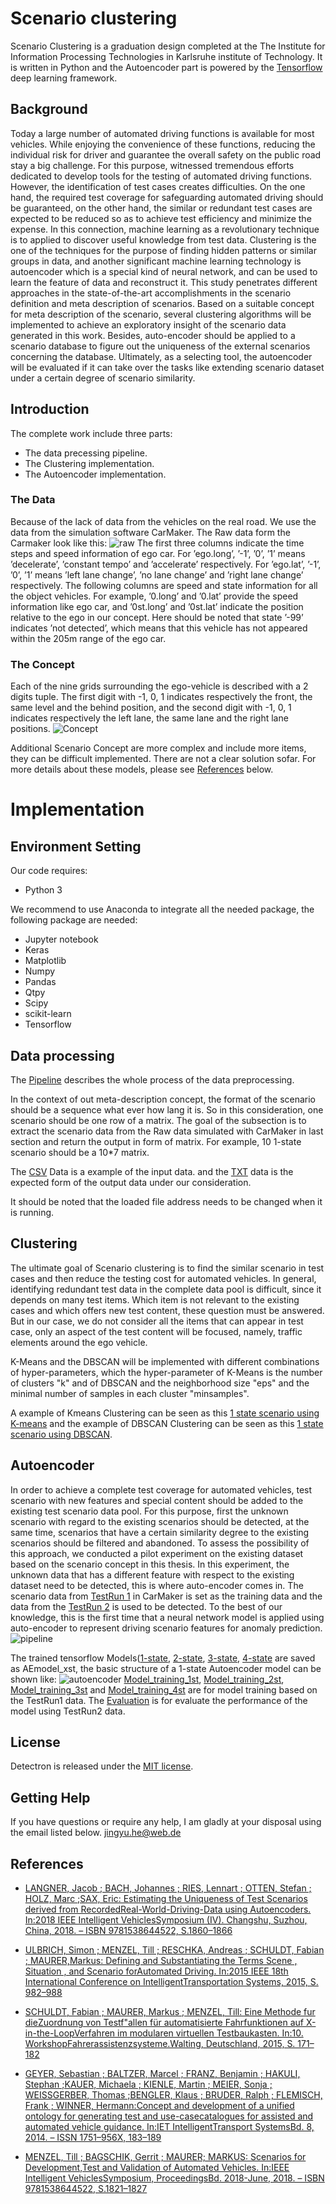 ﻿# Scenario clustering

Scenario Clustering is a graduation design completed at the The Institute for Information Processing Technologies in Karlsruhe institute of Technology. It is written in Python and the Autoencoder part is powered by the [Tensorflow](https://github.com/tensorflow/tensorflow) deep learning framework.

## Background

Today a large number of automated driving functions is available for most vehicles. While enjoying the convenience of these functions, reducing the individual risk for driver and guarantee the overall safety on the public road stay a big challenge. For this purpose, witnessed tremendous efforts dedicated to develop tools for the testing of automated driving functions. However, the identification of test cases creates difficulties. On the one hand, the required test coverage for safeguarding automated driving should be guaranteed, on
the other hand, the similar or redundant test cases are expected to be reduced so as to achieve test efficiency and minimize the expense.
In this connection, machine learning as a revolutionary technique is to applied to discover useful knowledge from test data. Clustering is the one of the techniques for the purpose of finding hidden patterns or similar groups in data, and another significant machine learning technology is autoencoder which is a special kind of neural network, and can be used to learn the feature of data and reconstruct it.
This study penetrates different approaches in the state-of-the-art accomplishments in the scenario definition and meta description of scenarios. Based on a suitable concept for meta description of the scenario, several clustering algorithms will be implemented to achieve an exploratory insight of the scenario data generated in this work. Besides, auto-encoder should be applied to a scenario database to figure out the uniqueness of the external scenarios concerning the database. Ultimately, as a selecting tool, the autoencoder will be evaluated if it can take over the tasks like extending scenario dataset under a certain degree of scenario similarity.
 
## Introduction
The complete work include three parts: 
- The data precessing pipeline.
- The Clustering implementation.
- The Autoencoder implementation.
 
### The Data
Because of the lack of data from the vehicles on the real road. We use the data from the simulation software CarMaker.
The Raw data form the Carmaker look like this:
![raw](https://raw.githubusercontent.com/hjynick/Scenario-clustering/master/pic/raw.JPG)
The first three columns indicate the time steps and speed information of ego car. For ’ego.long’, ’-1’, ’0’, ’1’ means ’decelerate’, ’constant tempo’ and ’accelerate’ respectively. For ’ego.lat’, ’-1’, ’0’, ’1’ means ’left lane change’, ’no lane change’ and ’right lane change’ respectively. The following columns are speed and state information for all the object vehicles. For example, ’0.long’ and ’0.lat’ provide the speed information like ego car, and ’0st.long’ and ’0st.lat’ indicate the position relative to the ego in our concept. Here should be noted that state ’-99’ indicates ’not detected’, which means that this vehicle has not appeared within the 205m range of the ego car.

### The Concept
Each of the nine grids surrounding the ego-vehicle is described with a
2 digits tuple. The first digit with -1, 0, 1 indicates respectively the front, the same level and the behind position, and the second digit with -1, 0, 1 indicates respectively the left lane, the same lane and the right lane positions.
![Concept](https://raw.githubusercontent.com/hjynick/Scenario-clustering/master/pic/concept.JPG)


Additional Scenario Concept are more complex and include more items, they can be difficult implemented. There are not a clear solution sofar. For more details about these models, please see [References](#references) below.
# Implementation

## Environment Setting
Our code requires:
-   Python 3

We recommend to use Anaconda to integrate all the needed package, the following package are needed:
- Jupyter notebook
- Keras
- Matplotlib
- Numpy
- Pandas
- Qtpy
- Scipy
- scikit-learn
- Tensorflow

## Data processing
The [Pipeline]([https://github.com/hjynick/Scenario-clustering/blob/master/Code/Python_dataprocessing%20pipeline.ipynb](https://github.com/hjynick/Scenario-clustering/blob/master/Code/Python_dataprocessing%20pipeline.ipynb)) describes the whole process of the data preprocessing.

In the context of out meta-description concept, the format of the scenario should be a sequence what ever how lang it is. So in this consideration, one scenario should be one row of a matrix. The goal of the subsection is to extract the scenario data from the Raw data simulated with CarMaker in last section and return the output in form of matrix. For example, 10 1-state scenario should be a 10*7 matrix.

The [CSV](https://github.com/hjynick/Scenario-clustering/blob/master/Data/TestRun/TestRun1/ground_truth_label0.csv) Data is a example of the input data. and the [TXT](https://github.com/hjynick/Scenario-clustering/blob/master/Data/TestRun1_1st.txt) data is the expected form of the output data under our consideration.

It should be noted that the loaded file address needs to be changed when it is running.
## Clustering
The ultimate goal of Scenario clustering is to find the similar scenario in test cases and then reduce the testing cost for automated vehicles. In general, identifying redundant test data in the complete data pool is difficult, since it depends on many test items. Which item is not relevant to the existing cases and which offers new test content, these question must be answered. But in our case, we do not consider all the items that can appear in test case, only an aspect of the test content will be focused, namely, traffic elements around the ego vehicle.

K-Means and the DBSCAN will be implemented with different combinations of hyper-parameters, which the hyper-parameter of K-Means is the number of clusters "k" and of DBSCAN and the neighborhood size "eps" and the minimal number of samples in each cluster "minsamples".

A example of Kmeans Clustering can be seen as this [1 state scenario using K-means](https://github.com/hjynick/Scenario-clustering/blob/master/Code/Clustering_kmeans_1st.ipynb) and the example of DBSCAN Clustering can be seen as this [1 state scenario using DBSCAN](https://github.com/hjynick/Scenario-clustering/blob/master/Code/Clustering%20DBSCAN1st.ipynb).

## Autoencoder
In order to achieve a complete test coverage for automated vehicles, test scenario with new features and special content should be added to the existing test scenario data pool. For this purpose, first the unknown scenario with regard to the existing scenarios should
be detected, at the same time, scenarios that have a certain similarity degree to the existing scenarios should be filtered and abandoned.
To assess the possibility of this approach, we conducted a pilot experiment on the
existing dataset based on the scenario concept in this thesis. In this experiment, the
unknown data that has a different feature with respect to the existing dataset need to
be detected, this is where auto-encoder comes in. The scenario data from [TestRun 1](https://github.com/hjynick/Scenario-clustering/tree/master/Data/TestRun/TestRun1)
in CarMaker is set as the training data and the data from the [TestRun 2](https://github.com/hjynick/Scenario-clustering/tree/master/Data/TestRun/TestRun2) is used to be
detected. To the best of our knowledge, this is the first time that a neural network model is
applied using auto-encoder to represent driving scenario features for anomaly prediction.
![pipeline](https://raw.githubusercontent.com/hjynick/Scenario-clustering/master/pic/pipelinea.jpg)

The trained tensorflow Models([1-state](https://github.com/hjynick/Scenario-clustering/tree/master/Code/AEmodel_1st), [2-state](https://github.com/hjynick/Scenario-clustering/tree/master/Code/AEmodel_2st), [3-state](https://github.com/hjynick/Scenario-clustering/tree/master/Code/AEmodel_3st), [4-state](https://github.com/hjynick/Scenario-clustering/tree/master/Code/AEmodel_4st) are saved as AEmodel_xst, the basic structure of a 1-state Autoencoder model can be shown like:
![autoencoder](https://raw.githubusercontent.com/hjynick/Scenario-clustering/master/pic/autoencoder1st.jpg)
[Model_training_1st](https://github.com/hjynick/Scenario-clustering/blob/master/Code/Model_training%20for%201st%20Scenario.ipynb), [Model_training_2st](https://github.com/hjynick/Scenario-clustering/blob/master/Code/Model_training%20for%202st%20Scenario.ipynb), [Model_training_3st](https://github.com/hjynick/Scenario-clustering/blob/master/Code/Model_training%20for%203st%20Scenario.ipynb) and [Model_training_4st](https://github.com/hjynick/Scenario-clustering/blob/master/Code/Model_training%20for%204st%20Scenario.ipynb) are for model training based on the TestRun1 data.
The [Evaluation](https://github.com/hjynick/Scenario-clustering/blob/master/Code/Evaluation%20for%201%2C2%2C3%2C4_st%20using%20data%20for%20straight%20highway.ipynb) is for evaluate the performance of the model using TestRun2 data.

## License

Detectron is released under the [MIT license](https://github.com/hjynick/Scenario-clustering/blob/master/LICENSE.md). 

## Getting Help

If you have questions or require any help, I am gladly at your disposal using the email listed below.
jingyu.he@web.de
## References
- [LANGNER, Jacob ; BACH, Johannes ; RIES, Lennart ; OTTEN, Stefan ; HOLZ, Marc ;SAX, Eric: Estimating the Uniqueness of Test Scenarios derived from RecordedReal-World-Driving-Data using Autoencoders. In:2018 IEEE Intelligent VehiclesSymposium (IV). Changshu, Suzhou, China, 2018. – ISBN 9781538644522, S.1860–1866](https://ieeexplore.ieee.org/document/8500464/)

- [ULBRICH, Simon ; MENZEL, Till ; RESCHKA, Andreas ; SCHULDT, Fabian ; MAURER,Markus: Defining and Substantiating the Terms Scene , Situation , and Scenario forAutomated Driving. In:2015 IEEE 18th International Conference on IntelligentTransportation Systems, 2015, S. 982–988](https://www.ifr.ing.tu-bs.de/static/files/forschung/papers/download_pdf.php?id=859)

- [SCHULDT, Fabian ; MAURER, Markus ; MENZEL, Till: Eine Methode fur dieZuordnung von Testf"allen für automatisierte Fahrfunktionen auf X-in-the-LoopVerfahren im modularen virtuellen Testbaukasten. In:10. WorkshopFahrerassistenzsysteme.Walting, Deutschland, 2015, S. 171–182](https://www.ifr.ing.tu-bs.de/static/files/forschung/papers/download_pdf.php?id=860)

- [GEYER, Sebastian ; BALTZER, Marcel ; FRANZ, Benjamin ; HAKULI, Stephan ;KAUER, Michaela ; KIENLE, Martin ; MEIER, Sonja ; WEISSGERBER, Thomas ;BENGLER, Klaus ; BRUDER, Ralph ; FLEMISCH, Frank ; WINNER, Hermann:Concept and development of a unified ontology for generating test and use-casecatalogues for assisted and automated vehicle guidance. In:IET IntelligentTransport SystemsBd. 8, 2014. – ISSN 1751–956X, 183–189](https://ieeexplore.ieee.org/document/6818481)

- [MENZEL, Till ; BAGSCHIK, Gerrit ; MAURER; MARKUS: Scenarios for Development,Test and Validation of Automated Vehicles. In:IEEE Intelligent VehiclesSymposium, ProceedingsBd. 2018-June, 2018. – ISBN 9781538644522, S.1821–1827](https://arxiv.org/abs/1801.08598)

